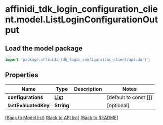 # affinidi_tdk_login_configuration_client.model.ListLoginConfigurationOutput

## Load the model package

```dart
import 'package:affinidi_tdk_login_configuration_client/api.dart';
```

## Properties

| Name                 | Type                                                              | Description | Notes                 |
| -------------------- | ----------------------------------------------------------------- | ----------- | --------------------- |
| **configurations**   | [**List<LoginConfigurationObject>**](LoginConfigurationObject.md) |             | [default to const []] |
| **lastEvaluatedKey** | **String**                                                        |             | [optional]            |

[[Back to Model list]](../README.md#documentation-for-models) [[Back to API list]](../README.md#documentation-for-api-endpoints) [[Back to README]](../README.md)
